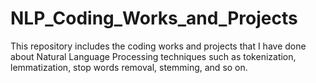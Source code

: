 # NLP_Coding_Works_and_Projects
This repository includes the coding works and projects that I have done about Natural Language Processing techniques such as tokenization, lemmatization, stop words removal, stemming, and so on.
